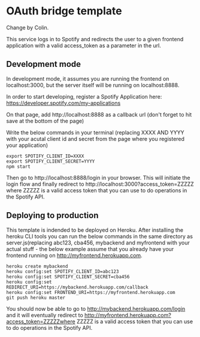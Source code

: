 # OAuth bridge template

Change by Colin.

This service logs in to Spotify and redirects the user to a given frontend application with a valid access_token as a parameter in the url.

## Development mode

In development mode, it assumes you are running the frontend on localhost:3000, but the server itself will be running on localhost:8888.

In order to start developing, register a Spotify Application here:
https://developer.spotify.com/my-applications

On that page, add http://localhost:8888 as a callback url (don't forget to hit save at the bottom of the page)

Write the below commands in your terminal (replacing XXXX AND YYYY with your acutal client id and secret from the page where you registered your application)

```
export SPOTIFY_CLIENT_ID=XXXX
export SPOTIFY_CLIENT_SECRET=YYYY
npm start
```

Then go to http://localhost:8888/login in your browser. This will initiate the login flow and finally redirect to http://localhost:3000?access_token=ZZZZZ where ZZZZZ is a valid access token that you can use to do operations in the Spotify API.

## Deploying to production

This template is indended to be deployed on Heroku. After installing the heroku CLI tools you can run the below commands in the same directory as server.js(replacing abc123, cba456, mybackend and myfrontend with your actual stuff - the below example assume that you already have your frontend running on http://myfrontend.herokuapp.com.

```
heroku create mybackend
heroku config:set SPOTIFY_CLIENT_ID=abc123
heroku config:set SPOTIFY_CLIENT_SECRET=cba456
heroku config:set REDIRECT_URI=https://mybackend.herokuapp.com/callback
heroku config:set FRONTEND_URI=https://myfrontend.herokuapp.com
git push heroku master
```

You should now be able to go to http://mybackend.herokuapp.com/login and it will eventually redirect to http://myfrontend.herokuapp.com?access_token=ZZZZZwhere ZZZZZ is a valid access token that you can use to do operations in the Spotify API.
